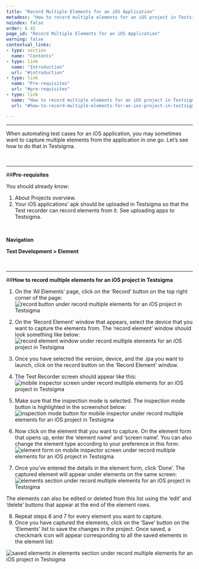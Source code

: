 ```yaml
---
title: "Record Multiple Elements for an iOS Application"
metadesc: "How to record multiple elements for an iOS project in Testsigma."
noindex: false
order: 6.42
page_id: "Record Multiple Elements for an iOS Application"
warning: false
contextual_links:
- type: section
  name: "Contents"
- type: link
  name: "Introduction"
  url: "#introduction"
- type: link
  name: "Pre-requisites"
  url: "#pre-requisites"
- type: link
  name: "How to record multiple elements for an iOS project in Testsigma"
  url: "#how-to-record-multiple-elements-for-an-ios-project-in-testsigma"

---
```



---

When automating test cases for an iOS application, you may sometimes want to capture multiple elements from the application in one go. Let’s see how to do that in Testsigma.

<br>

---
##**Pre-requisites** 

You should already know:
1. About Projects overview.
2. Your iOS applications’ apk should be uploaded in Testsigma so that the Test recorder can record elements from it. 
See uploading apps to Testsigma.

<br>

**Navigation**

**Test Development > Element**

<br>

---
##**How to record multiple elements for an iOS project in Testsigma**

1. On the ‘All Elements’ page, click on the ‘Record’ button on the top right corner of the page:
![record button under record multiple elements for an iOS project in Testsigma](https://s3.amazonaws.com/static-docs.testsigma.com/new_images/elements/ios-apps/record-multiple-elements/record-button-record-multiple-elements-ios-testsigma.png)

2. On the ‘Record Element’ window that appears, select the device that you want to capture the elements from. The ‘record element’ window should look something like below:
![record element window under record multiple elements for an iOS project in Testsigma](https://docs.testsigma.com/images/record-multiple-elements/record-element-window-record-multiple-elements-ios-testsigma.png)

3. Once you have selected the version, device, and the .ipa you want to launch, click on the record button on the ‘Record Element’ window.
4. The Test Recorder screen should appear like this:
![mobile inspector screen under record multiple elements for an iOS project in Testsigma](https://docs.testsigma.com/images/record-multiple-elements/mobile-inspector-screen-record-multiple-elements-ios-testsigma.png)

5. Make sure that the inspection mode is selected. The inspection mode button is highlighted in the screenshot below:
![inspection mode button for mobile inspector under record multiple elements for an iOS project in Testsigma](https://docs.testsigma.com/images/record-multiple-elements/inspection-mode-button-record-multiple-elements-ios-testsigma.png)

6. Now click on the element that you want to capture. On the element form that opens up, enter the ‘element name’ and ‘screen name’. You can also change the element type according to your preference in this form:
![element form on mobile inspector screen under record multiple elements for an iOS project in Testsigma](https://docs.testsigma.com/images/record-multiple-elements/element-form-record-multiple-elements-ios-testsigma.png)

7. Once you’ve entered the details in the element form, click ‘Done’. The captured element will appear under elements on the same screen:
![elements section under record multiple elements for an iOS project in Testsigma](https://docs.testsigma.com/images/record-multiple-elements/elements-record-multiple-elements-ios-testsigma.png)


The elements can also be edited or deleted from this list using the ‘edit’ and ‘delete’ buttons that appear at the end of the element rows.

8. Repeat steps 6 and 7 for every element you want to capture.
9. Once you have captured the elements, click on the ‘Save’ button on the ‘Elements’ list to save the changes in the project. Once saved, a checkmark icon will appear corresponding to all the saved elements in the element list:

![saved elements in elements section under record multiple elements for an iOS project in Testsigma](https://docs.testsigma.com/images/record-multiple-elements/saved-elements-record-multiple-elements-ios-testsigma.png)

